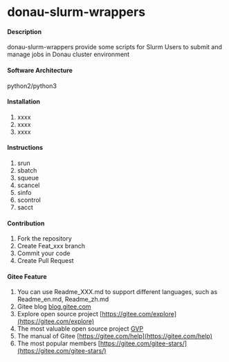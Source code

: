# donau-slurm-wrappers

#### Description
donau-slurm-wrappers provide some scripts for Slurm Users to submit and manage jobs in Donau cluster environment

#### Software Architecture
python2/python3

#### Installation

1.  xxxx
2.  xxxx
3.  xxxx

#### Instructions

1.  srun
2.  sbatch
3.  squeue
4.  scancel
5.  sinfo
6.  scontrol
7.  sacct

#### Contribution

1.  Fork the repository
2.  Create Feat_xxx branch
3.  Commit your code
4.  Create Pull Request


#### Gitee Feature

1.  You can use Readme\_XXX.md to support different languages, such as Readme\_en.md, Readme\_zh.md
2.  Gitee blog [blog.gitee.com](https://blog.gitee.com)
3.  Explore open source project [https://gitee.com/explore](https://gitee.com/explore)
4.  The most valuable open source project [GVP](https://gitee.com/gvp)
5.  The manual of Gitee [https://gitee.com/help](https://gitee.com/help)
6.  The most popular members  [https://gitee.com/gitee-stars/](https://gitee.com/gitee-stars/)
